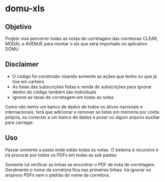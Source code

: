 # domu-xls

## Objetivo 
Projeto visa percorrer todas as notas de corretagem das corretoras CLEAR, MODAL e AVENUE para montar o xls que será importado no aplicativo DOMU

## Disclaimer
* O código foi construído visando somente as ações que tenho ou que já tive em carteira
* As listas das subscrições feitas e venda de subscrições para ignorar dentro do código também são individuais
* Ignorei as taxas de corretagem em todas as notas

Como não tenho um banco de dados de todos os ativos nacionais e internacionais, terá que adicionar e remover as listas em memória
por conta própria, ou conectar a um banco de dados e puxar ou algum arquivo auxiliar para carregar.

## Uso
Passar somente a pasta onde estão todas as notas. O sistema é recursivo e irá procurar por todos os PDFs em todas as sub pastas

Somente irá verificar as linhas se encontrar o PDF de nota de corretagem. Geralmente o nome da corretora fica nas primeiras linhas.
Irá ignorar os arquivos PDFs sem o padrão do nome da corretora.
